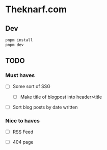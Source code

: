# Theknarf.com

## Dev

```bash
pnpm install
pnpm dev
```

## TODO

### Must haves

- [ ] Some sort of SSG

   - [ ] Make title of blogpost into header>title

- [ ] Sort blog posts by date written

### Nice to haves

- [ ] RSS Feed

- [ ] 404 page
